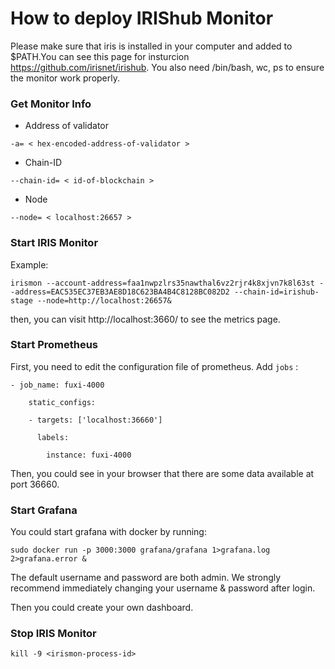 # How to deploy IRIShub Monitor

Please make sure that iris is installed in your computer and added to $PATH.You can see this page for insturcion https://github.com/irisnet/irishub. You also need /bin/bash, wc, ps to ensure the monitor work properly.

### Get Monitor Info

* Address of validator

```
-a= < hex-encoded-address-of-validator >
```

* Chain-ID
```
--chain-id= < id-of-blockchain >
```

* Node


```
--node= < localhost:26657 >
```
###  Start IRIS Monitor
Example:
```
irismon --account-address=faa1nwpzlrs35nawthal6vz2rjr4k8xjvn7k8l63st --address=EAC535EC37EB3AE8D18C623BA4B4C8128BC082D2 --chain-id=irishub-stage --node=http://localhost:26657&
```

then, you can visit http://localhost:3660/ to see the metrics page. 

### Start Prometheus

First, you need to edit the configuration file of prometheus. Add `jobs` :
```$xslt
- job_name: fuxi-4000

    static_configs:

    - targets: ['localhost:36660']

      labels:

        instance: fuxi-4000
```
Then, you could see in your browser that there are some data available at port 36660.

### Start Grafana

You could start grafana with docker by running:
```$xslt
sudo docker run -p 3000:3000 grafana/grafana 1>grafana.log 2>grafana.error &
```

The default username and password are both admin. We strongly recommend immediately changing your username & password after login.

Then you could create your own  dashboard. 

###  Stop IRIS Monitor
```
kill -9 <irismon-process-id>
```
